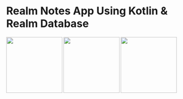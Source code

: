 # Realm Notes App Using Kotlin & Realm Database

<img src="https://m7madmagdy.github.io/pages/r1.png" width="150" align="left"/>
<img src="https://m7madmagdy.github.io/pages/r2.png" width="150" align="left"/>
<img src="https://m7madmagdy.github.io/pages/r3.png" width="150" align="left"/>
